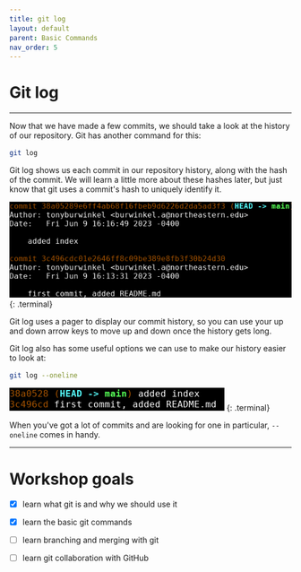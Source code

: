```yaml
---
title: git log
layout: default
parent: Basic Commands
nav_order: 5
---
```


# Git log

---
Now that we have made a few commits, we should take a look at the history of our repository. Git has another command for this:

```bash
git log
```

Git log shows us each commit in our repository history, along with the hash of the commit. We will learn a little more about these hashes later, but just know that git uses a commit's hash to uniquely identify it.

![log long](../images/log/log-long.png)
{: .terminal}

Git log uses a pager to display our commit history, so you can use your up and down arrow keys to move up and down once the history gets long. 

Git log also has some useful options we can use to make our history easier to look at:

```bash
git log --oneline
```

![log oneline](../images/log/log-oneline.png)
{: .terminal}

When you've got a lot of commits and are looking for one in particular, ```--oneline``` comes in handy. 

---

# Workshop goals
- [x] learn what git is and why we should use it
- [x] learn the basic git commands
- [ ] learn branching and merging with git
- [ ] learn git collaboration with GitHub

